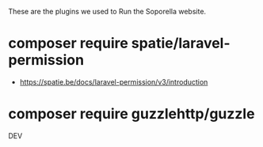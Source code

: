 These are the plugins we used to Run the Soporella website.

# composer require spatie/laravel-permission
 - https://spatie.be/docs/laravel-permission/v3/introduction
# composer require guzzlehttp/guzzle

DEV